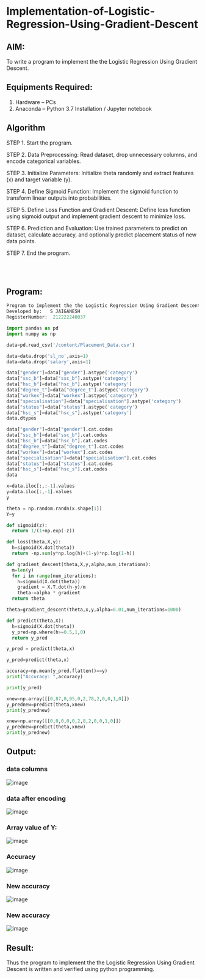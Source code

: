 # Implementation-of-Logistic-Regression-Using-Gradient-Descent

## AIM:

To write a program to implement the the Logistic Regression Using Gradient Descent.

## Equipments Required:

1. Hardware – PCs
2. Anaconda – Python 3.7 Installation / Jupyter notebook

## Algorithm

STEP 1. Start the program.

STEP 2. Data Preprocessing: Read dataset, drop unnecessary columns, and encode categorical variables.

STEP 3. Initialize Parameters: Initialize theta randomly and extract features (x) and target variable (y).

STEP 4. Define Sigmoid Function: Implement the sigmoid function to transform linear outputs into probabilities.

STEP 5. Define Loss Function and Gradient Descent: Define loss function using sigmoid output and implement gradient descent to minimize loss.

STEP 6. Prediction and Evaluation: Use trained parameters to predict on dataset, calculate accuracy, and optionally predict placement status of new data points.

STEP 7. End the program.
<br>
<br>
<br>
<br>
## Program:

```python
Program to implement the the Logistic Regression Using Gradient Descent.
Developed by:   S JAIGANESH
RegisterNumber:  212222240037
```
```py
import pandas as pd
import numpy as np

data=pd.read_csv('/content/Placement_Data.csv')
```
```py
data=data.drop('sl_no',axis=1)
data=data.drop('salary',axis=1)
```
```py
data["gender"]=data["gender"].astype('category')
data["ssc_b"]=data["ssc_b"].astype('category')
data["hsc_b"]=data["hsc_b"].astype('category')
data["degree_t"]=data["degree_t"].astype('category')
data["workex"]=data["workex"].astype('category')
data["specialisation"]=data["specialisation"].astype('category')
data["status"]=data["status"].astype('category')
data["hsc_s"]=data["hsc_s"].astype('category')
data.dtypes
```
```py
data["gender"]=data["gender"].cat.codes
data["ssc_b"]=data["ssc_b"].cat.codes
data["hsc_b"]=data["hsc_b"].cat.codes
data["degree_t"]=data["degree_t"].cat.codes
data["workex"]=data["workex"].cat.codes
data["specialisation"]=data["specialisation"].cat.codes
data["status"]=data["status"].cat.codes
data["hsc_s"]=data["hsc_s"].cat.codes
data
```
```py
x=data.iloc[:,:-1].values
y=data.iloc[:,-1].values
y
```
```py
theta = np.random.randn(x.shape[1])
Y=y
```
```py
def sigmoid(z):
  return 1/(1+np.exp(-z))
```
```py
def loss(theta,X,y):
  h=sigmoid(X.dot(theta))
  return -np.sum(y*np.log(h)+(1-y)*np.log(1-h))
```
```py
def gradient_descent(theta,X,y,alpha,num_iterations):
  m=len(y)
  for i in range(num_iterations):
    h=sigmoid(X.dot(theta))
    gradient = X.T.dot(h-y)/m
    theta-=alpha * gradient
  return theta
```
```py
theta=gradient_descent(theta,x,y,alpha=0.01,num_iterations=1000)
```
```py
def predict(theta,X):
  h=sigmoid(X.dot(theta))
  y_pred=np.where(h>=0.5,1,0)
  return y_pred 

y_pred = predict(theta,x)
```
```py
y_pred=predict(theta,x)
```
```py
accuracy=np.mean(y_pred.flatten()==y)
print("Accuracy: ",accuracy)
```
```py
print(y_pred)
```
```py
xnew=np.array([[0,87,0,95,0,2,78,2,0,0,1,0]])
y_prednew=predict(theta,xnew)
print(y_prednew)
```
```py
xnew=np.array([[0,0,0,0,0,2,8,2,0,0,1,0]])
y_prednew=predict(theta,xnew)
print(y_prednew)
```
## Output:

### data columns

![image](https://github.com/SanjayRagavendar/-Implementation-of-Logistic-Regression-Using-Gradient-Descent/assets/91368803/3aec9c46-c885-42bb-8b45-215ac5d6274f)

### data after encoding

![image](https://github.com/SanjayRagavendar/-Implementation-of-Logistic-Regression-Using-Gradient-Descent/assets/91368803/b6a86619-04fe-4560-a310-194c80aa728a)


### Array value of Y:

![image](https://github.com/SanjayRagavendar/-Implementation-of-Logistic-Regression-Using-Gradient-Descent/assets/91368803/a7b6a576-f916-4792-a189-9df2e8ca530f)



### Accuracy

![image](https://github.com/SanjayRagavendar/-Implementation-of-Logistic-Regression-Using-Gradient-Descent/assets/91368803/12a41cc4-18b2-4375-a7eb-9d1c4a554cc5)


  
### New accuracy
![image](https://github.com/SanjayRagavendar/-Implementation-of-Logistic-Regression-Using-Gradient-Descent/assets/91368803/36fd6f69-d021-4489-b46a-ab4f68f410ea)

### New accuracy
![image](https://github.com/SanjayRagavendar/-Implementation-of-Logistic-Regression-Using-Gradient-Descent/assets/91368803/36fd6f69-d021-4489-b46a-ab4f68f410ea)

## Result:

Thus the program to implement the the Logistic Regression Using Gradient Descent is written and verified using python programming.
